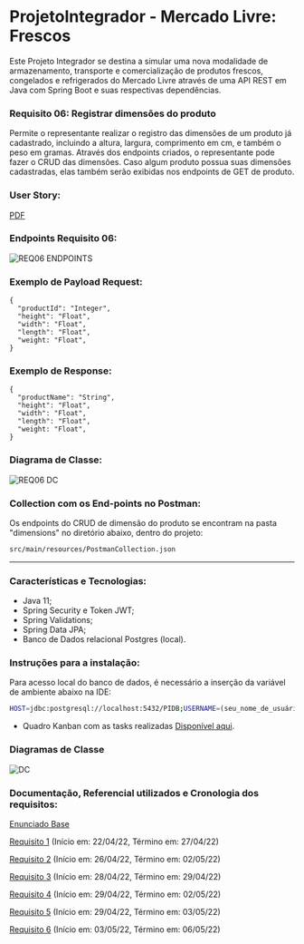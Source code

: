 # ProjetoIntegrador - Mercado Livre: Frescos


Este Projeto Integrador se destina a simular uma nova modalidade de armazenamento, transporte e comercialização de produtos frescos, congelados e refrigerados do Mercado Livre através de uma API REST em Java com Spring Boot e suas respectivas dependências.

### Requisito 06: Registrar dimensões do produto

Permite o representante realizar o registro das dimensões de um produto já cadastrado, incluindo a altura, largura, comprimento em cm, e também o peso em gramas. Através dos endpoints criados, o representante pode fazer o CRUD das dimensões. Caso algum produto possua suas dimensões cadastradas, elas também serão exibidas nos endpoints de GET de produto.

### User Story:
[PDF](https://github.com/a-preis/ProjetoIntegrador-MeliFrescos/files/8632108/Requisito.06.docx.pdf)

### Endpoints Requisito 06:

![REQ06 ENDPOINTS](https://user-images.githubusercontent.com/101266447/166931944-fbe11db9-0119-445a-ad23-8d0465d6e8cd.png)

### Exemplo de Payload Request:

```
{
  "productId": "Integer",
  "height": "Float",
  "width": "Float",
  "length": "Float",
  "weight: "Float",
}
```

### Exemplo de Response:

```
{
  "productName": "String",
  "height": "Float",
  "width": "Float",
  "length": "Float",
  "weight: "Float",
}
```

### Diagrama de Classe:

![REQ06 DC](https://user-images.githubusercontent.com/101266447/166931555-e7abca06-efeb-47b0-b910-11fc7dc8cc55.png)

### Collection com os End-points no Postman:
Os endpoints do CRUD de dimensão do produto se encontram na pasta "dimensions" no diretório abaixo, dentro do projeto:

```sh
src/main/resources/PostmanCollection.json
```
-----
### Características e Tecnologias:
- Java 11;
- Spring Security e Token JWT;
- Spring Validations;
- Spring Data JPA;
- Banco de Dados relacional Postgres (local).

### Instruções para a instalação:

Para acesso local do banco de dados, é necessário a inserção da variável de ambiente abaixo na IDE:

```sh
HOST=jdbc:postgresql://localhost:5432/PIDB;USERNAME=(seu_nome_de_usuário);PASSWORD=(sua_senha_definida)
```
- Quadro Kanban com as tasks realizadas [Disponível aqui](https://github.com/juliocesargama/ProjetoIntegrador-MeliFrescos/projects/1).

### Diagramas de Classe
![DC](https://user-images.githubusercontent.com/70298438/166481858-c235e35d-9865-4d2c-a556-cd2ab11989a9.jpg)


### Documentação, Referencial utilizados e Cronologia dos requisitos:

[Enunciado Base](https://drive.google.com/file/d/1bBOM49bxqRR7apxP3sgV7_LRiTq9xQD2/view)

[Requisito 1](https://drive.google.com/file/d/1rbT3upYAwN-CrOVtze0M2Fq7Cobuj7FD/view) (Início em: 22/04/22, Término em: 27/04/22)

[Requisito 2](https://drive.google.com/file/d/1M66St3F6TwWJ6WG_s1in75_bMyeKb8PM/view) (Início em: 26/04/22, Término em: 02/05/22)

[Requisito 3](https://drive.google.com/file/d/1GnTl6sHhdvyKjR0oz0nXlyvzH-oW_2Jv/view) (Início em: 28/04/22, Término em: 29/04/22)

[Requisito 4](https://drive.google.com/file/d/1kNZLztafr2tXuDU24W9xwUu09va2kMP0/view) (Início em: 29/04/22, Término em: 02/05/22)

[Requisito 5](https://drive.google.com/file/d/1yiEzdwI87K7AO9bgPffHbb0DPjVKM-oP/view) (Início em: 29/04/22, Término em: 03/05/22)

[Requisito 6](https://drive.google.com/file/d/1zlRtIPjK4r0WdrzFs7LIVA_8Q5HyDgXz/view) (Início em: 03/05/22, Término em: 06/05/22)
